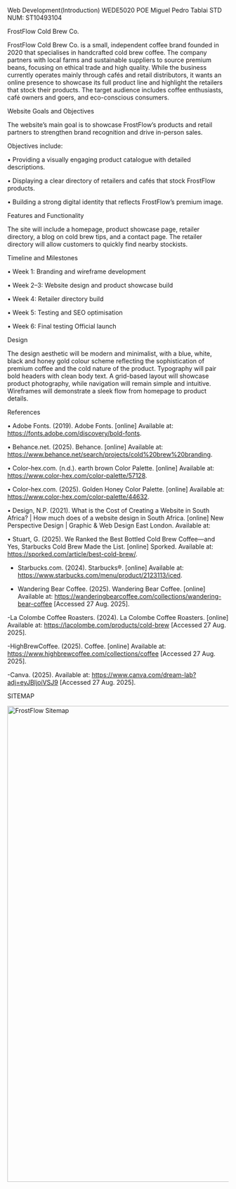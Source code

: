 Web Development(Introduction) WEDE5020 POE
Miguel Pedro Tablai STD NUM: ST10493104

FrostFlow Cold Brew Co.

FrostFlow Cold Brew Co. is a small, independent coffee brand founded in 2020 that specialises in handcrafted cold brew coffee. 
The company partners with local farms and sustainable suppliers to source premium beans, focusing on ethical trade and high quality. While the business currently operates mainly through cafés and retail distributors, it wants an online presence to showcase its full product line and highlight the retailers that stock their products. 
The target audience includes coffee enthusiasts, café owners and goers, and eco-conscious consumers.

Website Goals and Objectives

The website’s main goal is to showcase FrostFlow’s products and retail partners to strengthen brand recognition and drive in-person sales. 

Objectives include:

•	Providing a visually engaging product catalogue with detailed descriptions.

•	Displaying a clear directory of retailers and cafés that stock FrostFlow products.

•	Building a strong digital identity that reflects FrostFlow’s premium image.

Features and Functionality

The site will include a homepage, product showcase page, retailer directory, a blog on cold brew tips, and a contact page. The retailer directory will allow customers to quickly find nearby stockists.

Timeline and Milestones

•  Week 1: Branding and wireframe development

•  Week 2–3: Website design and product showcase build

•  Week 4: Retailer directory build

•  Week 5: Testing and SEO optimisation

•  Week 6: Final testing Official launch

Design

The design aesthetic will be modern and minimalist, with a blue, white, black and honey gold colour scheme reflecting the sophistication of premium coffee and the cold nature of the product. Typography will pair bold headers with clean body text. A grid-based layout will showcase product photography, while navigation will remain simple and intuitive. Wireframes will demonstrate a sleek flow from homepage to product details.

References

•	Adobe Fonts. (2019). Adobe Fonts. [online] Available at: https://fonts.adobe.com/discovery/bold-fonts.

•	Behance.net. (2025). Behance. [online] Available at: https://www.behance.net/search/projects/cold%20brew%20branding.

•	Color-hex.com. (n.d.). earth brown Color Palette. [online] Available at: https://www.color-hex.com/color-palette/57128.

•	Color-hex.com. (2025). Golden Honey Color Palette. [online] Available at: https://www.color-hex.com/color-palette/44632.

•	Design, N.P. (2021). What is the Cost of Creating a Website in South Africa? | How much does of a website design in South Africa. [online] New Perspective Design | Graphic & Web Design East London. Available at: 

•	Stuart, G. (2025). We Ranked the Best Bottled Cold Brew Coffee—and Yes, Starbucks Cold Brew Made the List. [online] Sporked. Available at: https://sporked.com/article/best-cold-brew/.

- Starbucks.com. (2024). Starbucks®. [online] Available at: https://www.starbucks.com/menu/product/2123113/iced.

- Wandering Bear Coffee. (2025). Wandering Bear Coffee. [online] Available at: https://wanderingbearcoffee.com/collections/wandering-bear-coffee [Accessed 27 Aug. 2025].

-‌La Colombe Coffee Roasters. (2024). La Colombe Coffee Roasters. [online] Available at: https://lacolombe.com/products/cold-brew [Accessed 27 Aug. 2025].

-HighBrewCoffee. (2025). Coffee. [online] Available at: https://www.highbrewcoffee.com/collections/coffee [Accessed 27 Aug. 2025].

-Canva. (2025). Available at: https://www.canva.com/dream-lab?adj=eyJBIjoiVSJ9 [Accessed 27 Aug. 2025].

‌SITEMAP


<img width="1920" height="1080" alt="FrostFlow Sitemap" src="https://github.com/user-attachments/assets/ce3e82af-694e-46e5-8910-6c8f803437d3" />


‌

‌
